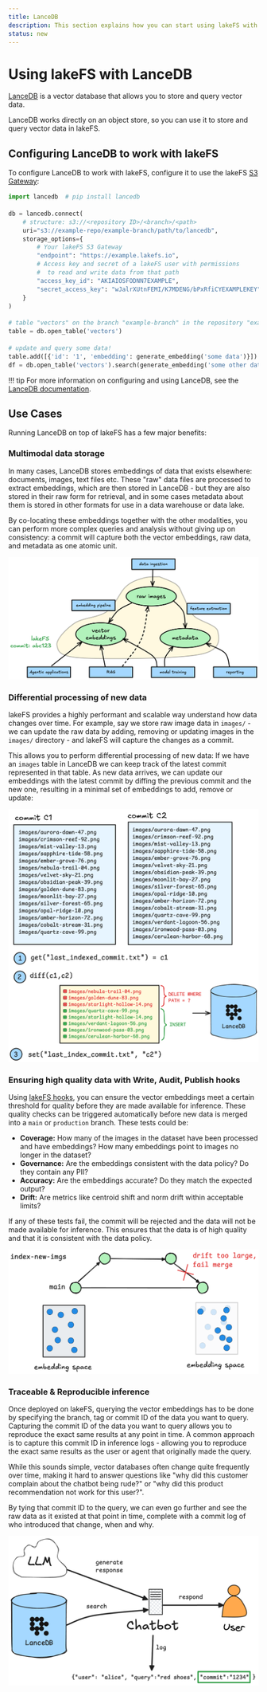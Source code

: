```yaml
---
title: LanceDB
description: This section explains how you can start using lakeFS with LanceDB.
status: new
---
```


# Using lakeFS with LanceDB

[LanceDB](https://lancedb.com/) is a vector database that allows you to store and query vector data.

LanceDB works directly on an object store, so you can use it to store and query vector data in lakeFS.

## Configuring LanceDB to work with lakeFS

To configure LanceDB to work with lakeFS, configure it to use the lakeFS [S3 Gateway](../understand/architecture.md#s3-gateway):


```python
import lancedb  # pip install lancedb

db = lancedb.connect(
    # structure: s3://<repository ID>/<branch>/<path>
    uri="s3://example-repo/example-branch/path/to/lancedb",
    storage_options={
        # Your lakeFS S3 Gateway
        "endpoint": "https://example.lakefs.io",
        # Access key and secret of a lakeFS user with permissions 
        #  to read and write data from that path
        "access_key_id": "AKIAIOSFODNN7EXAMPLE",
        "secret_access_key": "wJalrXUtnFEMI/K7MDENG/bPxRfiCYEXAMPLEKEY",
    }
)

# table "vectors" on the branch "example-branch" in the repository "example-repo"
table = db.open_table('vectors')

# update and query some data!
table.add([{'id': '1', 'embedding': generate_embedding('some data')}])
df = db.open_table('vectors').search(generate_embedding('some other data')).limit(10).to_pandas()
```
!!! tip
    For more information on configuring and using LanceDB, see the [LanceDB documentation](https://lancedb.com/docs/storage/integrations/).


## Use Cases

Running LanceDB on top of lakeFS has a few major benefits:

### Multimodal data storage

In many cases, LanceDB stores embeddings of data that exists elsewhere: documents, images, text files etc. These "raw" data files are processed to extract embeddings, which are then stored in LanceDB - but they are also stored in their raw form for retrieval, and in some cases metadata about them is stored in other formats for use in a data warehouse or data lake.

By co-locating these embeddings together with the other modalities, you can perform more complex queries and analysis without giving up on consistency: a commit will capture both the vector embeddings, raw data, and metadata as one atomic unit.

![lakeFS image modalities](../assets/img/image-modalities.png)


### Differential processing of new data

lakeFS provides a highly performant and scalable way understand how data changes over time. For example, say we store raw image data in `images/` - we can update the raw data by adding, removing or updating images in the `images/` directory - and lakeFS will capture the changes as a commit.

This allows you to perform differential processing of new data: If we have an `images` table in LanceDB we can keep track of the latest commit represented in that table. As new data arrives, we can update our embeddings with the latest commit by diffing the previous commit and the new one, resulting in a minimal set of embeddings to add, remove or update:


![lakeFS image modalities](../assets/img/lancedb-differential-processing.png)


### Ensuring high quality data with Write, Audit, Publish hooks

Using [lakeFS hooks](../howto/hooks/index.md), you can ensure the vector embeddings meet a certain threshold for quality before they are made available for inference. These quality checks can be triggered automatically before new data is merged into a `main` or `production` branch. These tests could be:

* **Coverage:** How many of the images in the dataset have been processed and have embeddings? How many embeddings point to images no longer in the dataset?
* **Governance:** Are the embeddings consistent with the data policy? Do they contain any PII? 
* **Accuracy:** Are the embeddings accurate? Do they match the expected output?
* **Drift:** Are metrics like centroid shift and norm drift within acceptable limits?

If any of these tests fail, the commit will be rejected and the data will not be made available for inference. This ensures that the data is of high quality and that it is consistent with the data policy.

![lakeFS image modalities](../assets/img/lancedb-drift.png)

### Traceable & Reproducible inference

Once deployed on lakeFS, querying the vector embeddings has to be done by specifying the branch, tag or commit ID of the data you want to query.
Capturing the commit ID of the data you want to query allows you to reproduce the exact same results at any point in time. A common approach is to capture this commit ID in inference logs - allowing you to reproduce the exact same results as the user or agent that originally made the query.

While this sounds simple, vector databases often change quite frequently over time, making it hard to answer questions like "why did this customer complain about the chatbot being rude?" or "why did this product recommendation not work for this user?".

By tying that commit ID to the query, we can even go further and see the raw data as it existed at that point in time, complete with a commit log of who introduced that change, when and why.

![LanceDB reproducible query](../assets/img/lancedb-repro.png)
